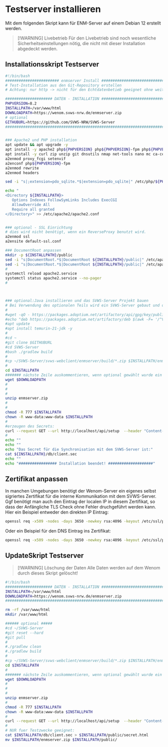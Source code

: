 # Testserver installieren 

Mit dem folgenden Skript kann für ENM-Server auf einem Debian 12 erstellt werden. 

> [!WARNING] Livebetrieb
> Für den Livebetrieb sind noch wesentliche Sicherheitseinstellungen nötig, die nicht mit dieser Installation abgedeckt werden. 

## Installationsskript Testserver

```bash
#!/bin/bash
######################## enmserver Install ######################################
# Test-Installation aus den Git-Repository erstellen
# Achtung: nur http -> nicht für den Echtdatenbetieb geeignet ohne weitere Anpassungen!

##################### DATEN - INSTALLATION ######################################
PHPVERSION=8.2
INSTALLPATH=/var/www/html
DOWNLOADPATH=https://wenom.svws-nrw.de/enmserver.zip
# optional 
GITHUBURL=https://github.com/SVWS-NRW/SVWS-Server
#################################################################################


### Apache2 und PHP installation
apt update && apt upgrade -y
apt install -y apache2 php${PHPVERSION} php${PHPVERSION}-fpm php${PHPVERSION}-sqlite3
apt install -y curl zip unzip git dnsutils nmap net-tools nano mc ca-certificates gnupg2 lsb-release apt-transport-https gpg
a2enmod proxy_fcgi setenvif
a2enconf php${PHPVERSION}-fpm
a2enmod rewrite
a2enmod headers

sed -i "s|;extension=pdo_sqlite.*$|extension=pdo_sqlite|" /etc/php/${PHPVERSION}/apache2/php.ini

echo "
<Directory ${INSTALLPATH}>
   Options Indexes FollowSymLinks Includes ExecCGI
   AllowOverride All
   Require all granted
</Directory>" >> /etc/apache2/apache2.conf


### optional - SSL Einrichtung
# dies wird nicht benötigt, wenn ein ReverseProxy benutzt wird. 
a2enmod ssl
a2ensite default-ssl.conf

### DocumentRoot anpassen
mkdir -p ${INSTALLPATH}/public
sed -i "s|DocumentRoot.*$|DocumentRoot ${INSTALLPATH}/public|" /etc/apache2/sites-available/000-default.conf
sed -i "s|DocumentRoot.*$|DocumentRoot ${INSTALLPATH}/public|" /etc/apache2/sites-available/default-ssl.conf
#
systemctl reload apache2.service 
systemctl status apache2.service --no-pager
#



### optional:Java installieren und das SVWS-Server Projekt bauen
# Bei Verwendung des optionalen Teils wird ein SVWS-Server gebaut und damit auch die Quellen des ENM-Servers. Dies ist nur in Testumgebungen empfehlenswert.
#
#wget -qO - https://packages.adoptium.net/artifactory/api/gpg/key/public | gpg --dearmor | tee /etc/apt/trusted.gpg.d/adoptium.gpg > /dev/null
#echo "deb https://packages.adoptium.net/artifactory/deb $(awk -F= '/^VERSION_CODENAME/{print$2}' /etc/os-release) main" | tee /etc/apt/sources.list.d/adoptium.list
#apt update
#apt install temurin-21-jdk -y
#
#cd ~
#git clone $GITHUBURL
#cd SVWS-Server
#bash ./gradlew build
#
#cp ~/SVWS-Server/svws-webclient/enmserver/build/*.zip $INSTALLPATH/enmserver.zip
#
cd $INSTALLPATH
####### nächste Zeile auskommentieren, wenn optional gewählt wurde ein build erwünscht #######
wget $DOWNLOADPATH
#
#
#
unzip enmserver.zip
#
#
chmod -R 777 $INSTALLPATH
chown -R www-data:www-data $INSTALLPATH
#
#erzeugen des Secrets:
curl --request GET --url http://localhost/api/setup  --header "Content-Type: application/x-www-form-urlencoded"
#
echo ""
echo ""
echo "Das Secret für die Synchronisation mit dem SVWS-Server ist:"
cat ${INSTALLPATH}/db/client.sec
echo ""
echo "################# Installation beendet! ####################"
```

## Zertifikat anpassen 
In manchen Umgebungen benötigt der Wenom-Server ein eigenes selbst sigriertes Zertifikat für die 
interne Kommunikation mit dem SVWS-Server. 
Ggf benötigt man auch den Eintrag der localen IP in diesem Zertifikat, so dass der Anfängliche TLS Check ohne Fehler druchgeführt werden kann. 
Hier ein Beispiel entweder den direkten IP Eintrag: 
```bash
openssl req -x509 -nodes -days 3650 -newkey rsa:4096 -keyout /etc/ssl/private/wenomtest-selfsigned.key -out /etc/ssl/certs/wenomtest-selfsigned.crt -subj "/C=DE/ST=NRW/L=NRW/O=NONE/CN=localhost" -addext "subjectAltName = IP:10.0.1.1" 
```
Oder ein Beispiel für den DNS Eintrag ins Zertifikat:

```bash
openssl req -x509 -nodes -days 3650 -newkey rsa:4096 -keyout /etc/ssl/private/wenomtest-selfsigned.key -out /etc/ssl/certs/wenomtest-selfsigned.crt -subj "/C=DE/ST=NRW/L=NRW/O=NONE/CN=localhost"-addext "subjectAltName = DNS:wenomtest2"
```





## UpdateSkript Testserver

>[!WARNING] Löschung der Daten
> Alle Daten werden auf dem Wenom durch dieses Skript gelöscht!

```bash
#!/bin/bash
##################### DATEN - INSTALLATION ######################################
INSTALLPATH=/var/www/html
DOWNLOADPATH=https://wenom.svws-nrw.de/enmserver.zip
#################################################################################

rm -rf /var/www/html
mkdir /var/www/html

###### optional #####
#cd ~/SVWS-Server
#git reset --hard
#git pull
#
#./gradlew clean
#./gradlew build
#
#cp ~/SVWS-Server/svws-webclient/enmserver/build/*.zip $INSTALLPATH/enmserver.zip
cd $INSTALLPATH
#
####### nächste Zeile auskommentieren, wenn optional gewählt wurde ein build erwünscht #######
wget $DOWNLOADPATH
#
#
#
unzip enmserver.zip
#
chmod -R 777 $INSTALLPATH
chown -R www-data:www-data $INSTALLPATH
#
curl --request GET --url http://localhost/api/setup  --header "Content-Type: application/x-www-form-urlencoded" 
#
# NUR fuer Testzwecke geeignet:
cat $INSTALLPATH/db/client.sec > $INSTALLPATH/public/secret.html
mv $INSTALLPATH/enmserver.zip $INSTALLPATH/public/      
```
